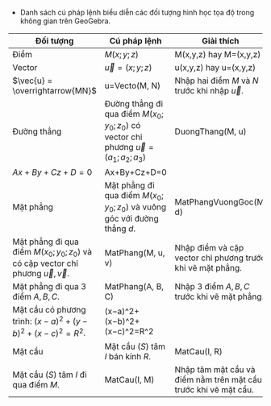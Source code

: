 - Danh sách cú pháp lệnh biểu diễn các đối tượng hình học tọa độ trong không gian trên GeoGebra.

Đối tượng | Cú pháp lệnh | Giải thích
--- | --- | ---
Điểm | $M(x; y; z)$ | M(x,y,z) hay M=(x,y,z)
Vector | $\vec{u} = (x; y; z)$ | u(x,y,z) hay u=(x,y,z) | Kí hiệu vector không có mũi tên.
 | $\vec{u} = \overrightarrow{MN}$ | u=Vecto(M, N) | Nhập hai điểm $M$ và $N$ trước khi nhập $\vec{u}$.
Đường thẳng | Đường thẳng đi qua điểm $M(x_0; y_0; z_0)$ có vector chỉ phương $\vec{u} = (a_1; a_2; a_3)$ | DuongThang(M, u) | Nhập điểm và vector chỉ phương trước khi vẽ đường thẳng.
 | $Ax + By + Cz + D = 0$ | Ax+By+Cz+D=0
Mặt phẳng | Mặt phẳng đi qua điểm $M(x_0; y_0; z_0)$ và vuông góc với đường thẳng $d$. | MatPhangVuongGoc(M, d) | Nhập điểm và đường thẳng trước khi vẽ mặt phẳng.
 | Mặt phẳng đi qua điểm $M(x_0; y_0; z_0)$ và có cặp vector chỉ phương $\vec{u}, \vec{v}$. | MatPhang(M, u, v) | Nhập điểm và cặp vector chỉ phương trước khi vẽ mặt phẳng.
 | Mặt phẳng đi qua 3 điểm $A, B, C$. | MatPhang(A, B, C) | Nhập 3 điểm $A, B, C$ trước khi vẽ mặt phẳng.
 | Mặt cầu có phương trình: $(x - a)^2 + (y - b)^2 + (x - c)^2 = R^2$. | (x−a)^2+(x−b)^2+ (x−c)^2=R^2
Mặt cầu | Mặt cầu $(S)$ tâm $I$ bán kính $R$. | MatCau(I, R) | Nhập tâm mặt cầu và bán kính trước khi vẽ mặt cầu.
 | Mặt cầu $(S)$ tâm $I$ đi qua điểm $M$. | MatCau(I, M) | Nhập tâm mặt cầu và điểm nằm trên mặt cầu trước khi vẽ mặt cầu.